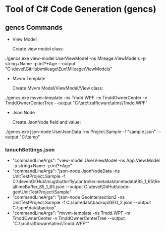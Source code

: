 ﻿# Tool of C# Code Generation (gencs)

## gencs Commands

- View Model

    Create view model class:

./gencs.exe view-model UserViewModel -ns Mileage.ViewModels -p string+Name -p int?+Age --output "C:\devel\GitHub\mileage\Eux\Mileage\ViewModels"

- Mvvm Template

    Create Mvvm Model/ViewModel/View class:

./gencs.exe mvvm-template -ns Tmdd.WPF -m TmddOwnerCenter -v TmddOwnerCenterTree --output "C:\src\trafficware\atms\Tmdd.WPF"

- Json Node

    Create JsonNode field and value:

./gencs.exe json-node UserJsonData -ns Project.Sample -f "sample.json" --output "C:\temp"



### lanuchSettings.json
- "commandLineArgs": "view-model UserViewModel -ns App.View.Model -p string+Name -p int?+Age"
- "commandLineArgs": "json-node JsonNodeData -ns UnitTestProject.Sample -f C:\\devel\\GitHub\\mug\\butterfly\\controller.metadata\\metadata\\85_1_65\\RealtimeBuffer_85_1_65.json --output C:\\devel\\GitHub\\code-gen\\UnitTestProject\\Sample"
- "commandLineArgs": "json-node GeoIntersection2 -ns UnitTestProject.Sample -f C:\\spm\\data\\backup\\GEO_2.json --output C:\\spm\\data\\backup"
- "commandLineArgs": "mvvm-template -ns Tmdd.WPF -m TmddOwnerCenter -v TmddOwnerCenterTree --output \"C:\\src\\trafficware\\atms\\Tmdd.WPF\""
